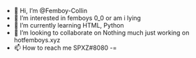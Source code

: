 - 👋 Hi, I’m @Femboy-Collin
- 👀 I’m interested in femboys 0_0 or am i lying
- 🌱 I’m currently learning HTML, Python
- 💞️ I’m looking to collaborate on Nothing much just working on hotfemboys.xyz
- 📫 How to reach me SPXZ#8080
-=

<!---
Femboy-Collin/Femboy-Collin is a ✨ special ✨ repository because its `README.md` (this file) appears on your GitHub profile.
You can click the Preview link to take a look at your changes.
--->
